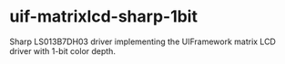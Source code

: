 # uif-matrixlcd-sharp-1bit
Sharp LS013B7DH03 driver implementing the UIFramework matrix LCD driver with 1-bit color depth.
